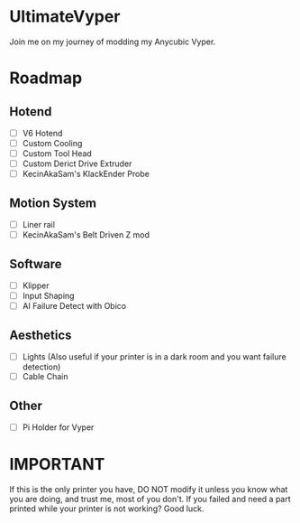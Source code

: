# UltimateVyper
Join me on my journey of modding my Anycubic Vyper.

# Roadmap
## Hotend
- [ ] V6 Hotend
- [ ] Custom Cooling
- [ ] Custom Tool Head
- [ ] Custom Derict Drive Extruder
- [ ] KecinAkaSam's KlackEnder Probe
## Motion System
- [ ] Liner rail
- [ ] KecinAkaSam's Belt Driven Z mod
## Software
- [ ] Klipper
- [ ] Input Shaping
- [ ] AI Failure Detect with Obico
## Aesthetics
- [ ] Lights (Also useful if your printer is in a dark room and you want failure detection)
- [ ] Cable Chain
## Other
- [ ] Pi Holder for Vyper

# IMPORTANT
If this is the only printer you have, DO NOT modify it unless you know what you are doing, and trust me, most of you don't. If you failed and need a part printed while your printer is not working? Good luck.
